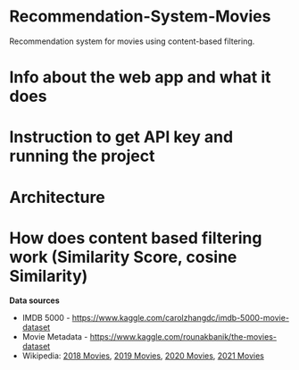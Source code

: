 # Recommendation-System-Movies
Recommendation system for movies using content-based filtering.

# Info about the web app and what it does

# Instruction to get API key and running the project

# Architecture

# How does content based filtering work (Similarity Score, cosine Similarity)

<b>Data sources</b>
- IMDB 5000 - https://www.kaggle.com/carolzhangdc/imdb-5000-movie-dataset
- Movie Metadata - https://www.kaggle.com/rounakbanik/the-movies-dataset
- Wikipedia: <a href="https://en.wikipedia.org/wiki/List_of_American_films_of_2018">2018 Movies</a>, <a href="https://en.wikipedia.org/wiki/List_of_American_films_of_2019">2019 Movies</a>, <a href="https://en.wikipedia.org/wiki/List_of_American_films_of_2020">2020 Movies</a>, <a href="https://en.wikipedia.org/wiki/List_of_American_films_of_2021">2021 Movies</a>
